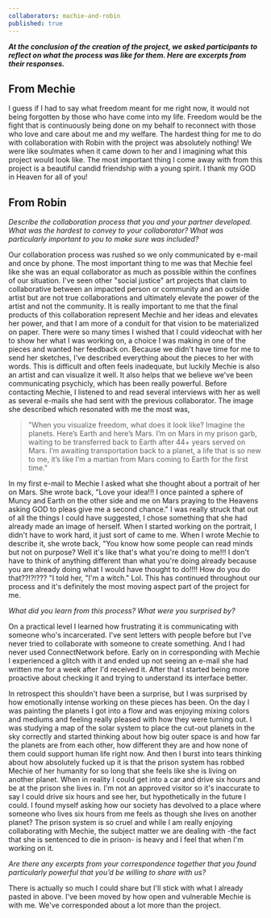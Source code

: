 ```yaml
---
collaborators: machie-and-robin
published: true
---
```

_**At the conclusion of the creation of the project, we asked participants to reflect on what the process was like for them. Here are excerpts from their responses.**_

## From Mechie

I guess if I had to say what freedom meant for me right now, it would not being forgotten by those who have come into my life. Freedom would be the fight that is continuously being done on my behalf to reconnect with those who love and care about me and my welfare. The hardest thing for me to do with collaboration with Robin with the project was absolutely nothing! We were like soulmates when it came down to her and I imagining what this project would look like. The most important thing I come away with from this project is a beautiful candid friendship with a young spirit. I thank my GOD in Heaven for all of you!

## From Robin

_Describe the collaboration process that you and your partner developed. What was the hardest to convey to your collaborator? What was particularly important to you to make sure was included?_

Our collaboration process was rushed so we only communicated by e-mail and once by phone. The most important thing to me was that Mechie feel like she was an equal collaborator as much as possible within the confines of our situation. I've seen other "social justice" art projects that claim to collaborative between an impacted person or community and an outside artist but are not true collaborations and ultimately elevate the power of the artist and not the community. It is really important to me that the final products of this collaboration represent Mechie and her ideas and elevates her power, and that I am more of a conduit for that vision to be materialized on paper. There were so many times I wished that I could videochat with her to show her what I was working on, a choice I was making in one of the pieces and wanted her feedback on. Because we didn't have time for me to send her sketches, I've described everything about the pieces to her with words. This is difficult and often feels inadequate, but luckily Mechie is also an artist and can visualize it well. It also helps that we believe we've been communicating psychicly, which has been really powerful. Before contacting Mechie, I listened to and read several interviews with her as well as several e-mails she had sent with the previous collaborator. The image she described which resonated with me the most was,

> "When you visualize freedom, what does it look like?
Imagine the planets. Here’s Earth and here’s Mars. I’m on Mars in my prison garb, waiting to be transferred back to Earth after 44+ years served on Mars. I’m awaiting transportation back to a planet, a life that is so new to me, it’s like I’m a martian from Mars coming to Earth for the first time."

In my first e-mail to Mechie I asked what she thought about a portrait of her on Mars. She wrote back, "Love your idea!!! I once painted a sphere of Muncy and Earth on the other side and me on Mars praying to the Heavens asking GOD to pleas give me a second chance." I was really struck that out of all the things I could have suggested, I chose something that she had already made an image of herself. When I started working on the portrait, I didn't have to work hard, it just sort of came to me. When I wrote Mechie to describe it, she wrote back, "You know how some people can read minds but not on purpose? Well it's like that's what you're doing to me!!! I don't have to think of anything different than what you're doing already because you are already doing what I would have thought to do!!!! How do you do that??!?!??? "I told her, "I'm a witch." Lol. This has continued throughout our process and it's definitely the most moving aspect part of the project for me.

_What did you learn from this process? What were you surprised by?_

On a practical level I learned how frustrating it is communicating with someone who's incarcerated. I've sent letters with people before but I've never tried to collaborate with someone to create something. And I had never used ConnectNetwork before. Early on in corresponding with Mechie I experienced a glitch with it and ended up not seeing an e-mail she had written me for a week after I'd received it. After that I started being more proactive about checking it and trying to understand its interface better.

In retrospect this shouldn't have been a surprise, but I was surprised by how emotionally intense working on these pieces has been. On the day I was painting the planets I got into a flow and was enjoying mixing colors and mediums and feeling really pleased with how they were turning out. I was studying a map of the solar system to place the cut-out planets in the sky correctly and started thinking about how big outer space is and how far the planets are from each other, how different they are and how none of them could support human life right now. And then I burst into tears thinking about how absolutely fucked up it is that the prison system has robbed Mechie of her humanity for so long that she feels like she is living on another planet. When in reality I could get into a car and drive six hours and be at the prison she lives in. I'm not an approved visitor so it's inaccurate to say I could drive six hours and see her, but hypothetically in the future I could. I found myself asking how our society has devolved to a place where someone who lives six hours from me feels as though she lives on another planet? The prison system is so cruel and while I am really enjoying collaborating with Mechie, the subject matter we are dealing with -the fact that she is sentenced to die in prison- is heavy and I feel that when I'm working on it.

_Are there any excerpts from your correspondence together that you found particularly powerful that you’d be willing to share with us?_

There is actually so much I could share but I'll stick with what I already pasted in above. I've been moved by how open and vulnerable Mechie is with me. We've corresponded about a lot more than the project.
